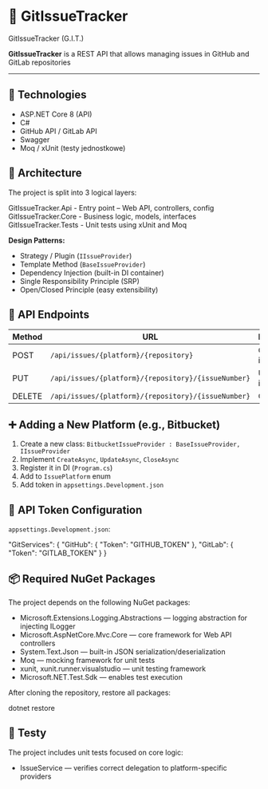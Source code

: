 # 🐙 GitIssueTracker

GitIssueTracker (G.I.T.)

**GitIssueTracker** is a REST API that allows managing issues in GitHub and GitLab repositories

---

## 🔧 Technologies

- ASP.NET Core 8 (API)
- C#
- GitHub API / GitLab API
- Swagger
- Moq / xUnit (testy jednostkowe)

## 🧠 Architecture

The project is split into 3 logical layers:

GitIssueTracker.Api       - Entry point – Web API, controllers, config
GitIssueTracker.Core      - Business logic, models, interfaces 
GitIssueTracker.Tests     - Unit tests using xUnit and Moq  

**Design Patterns:**

- Strategy / Plugin (`IIssueProvider`)
- Template Method (`BaseIssueProvider`)
- Dependency Injection (built-in DI container)
- Single Responsibility Principle (SRP)
- Open/Closed Principle (easy extensibility)

## 📍 API Endpoints

| Method | URL                                                 | Description              |
|--------|------------------------------------------------------|--------------------------|
| POST   | `/api/issues/{platform}/{repository}`               | Create issue             |
| PUT    | `/api/issues/{platform}/{repository}/{issueNumber}` | Update issue             |
| DELETE | `/api/issues/{platform}/{repository}/{issueNumber}` | Close issue              |


## ➕ Adding a New Platform (e.g., Bitbucket)

1. Create a new class: `BitbucketIssueProvider : BaseIssueProvider, IIssueProvider`
2. Implement `CreateAsync`, `UpdateAsync`, `CloseAsync`
3. Register it in DI (`Program.cs`)
4. Add to `IssuePlatform` enum
5. Add token in `appsettings.Development.json`

## 🔐 API Token Configuration

`appsettings.Development.json`:

"GitServices": {
  "GitHub": {
    "Token": "GITHUB_TOKEN"
  },
  "GitLab": {
    "Token": "GITLAB_TOKEN"
  }
}


## 📦 Required NuGet Packages

The project depends on the following NuGet packages:

- Microsoft.Extensions.Logging.Abstractions — logging abstraction for injecting ILogger
- Microsoft.AspNetCore.Mvc.Core — core framework for Web API controllers
- System.Text.Json — built-in JSON serialization/deserialization
- Moq — mocking framework for unit tests
- xunit, xunit.runner.visualstudio — unit testing framework
- Microsoft.NET.Test.Sdk — enables test execution

After cloning the repository, restore all packages:

dotnet restore


## 🧪 Testy

The project includes unit tests focused on core logic:
- IssueService — verifies correct delegation to platform-specific providers



